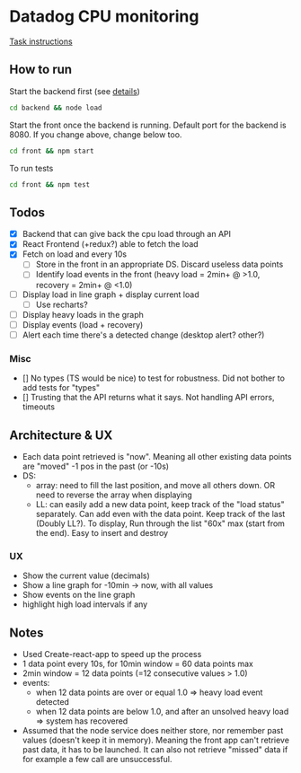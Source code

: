 # Datadog CPU monitoring

[Task instructions](instructions.md)

## How to run

Start the backend first (see [details](backend/readme.md))

```bash
cd backend && node load
```

Start the front once the backend is running. Default port for the backend is 8080. If you change above, change below too.

```bash
cd front && npm start
```

To run tests
```bash
cd front && npm test
```

## Todos

- [x] Backend that can give back the cpu load through an API
- [x] React Frontend (+redux?) able to fetch the load
- [x] Fetch on load and every 10s
    - [ ] Store in the front in an appropriate DS. Discard useless data points
    - [ ] Identify load events in the front (heavy load = 2min+ @ >1.0, recovery = 2min+ @ <1.0)
- [ ] Display load in line graph + display current load
    - [ ] Use recharts?
- [ ] Display heavy loads in the graph
- [ ] Display events (load + recovery)
- [ ] Alert each time there's a detected change (desktop alert? other?)

### Misc

- [] No types (TS would be nice) to test for robustness. Did not bother to add tests for "types"
- [] Trusting that the API returns what it says. Not handling API errors, timeouts

## Architecture & UX

- Each data point retrieved is "now". Meaning all other existing data points are "moved" -1 pos in the past (or -10s)
- DS: 
    - array: need to fill the last position, and move all others down. OR need to reverse the array when displaying
    - LL: can easily add a new data point, keep track of the "load status" separately. Can add even with the data point. Keep track of the last (Doubly LL?). To display, Run through the list "60x" max (start from the end). Easy to insert and destroy

### UX

- Show the current value (decimals)
- Show a line graph for -10min -> now, with all values
- Show events on the line graph
- highlight high load intervals if any

## Notes

- Used Create-react-app to speed up the process
- 1 data point every 10s, for 10min window = 60 data points max
- 2min window = 12 data points (=12 consecutive values > 1.0)
- events: 
    - when 12 data points are over or equal 1.0 => heavy load event detected
    - when 12 data points are below 1.0, and after an unsolved heavy load => system has recovered
- Assumed that the node service does neither store, nor remember past values (doesn't keep it in memory). Meaning the front app can't retrieve past data, it has to be launched. It can also not retrieve "missed" data if for example a few call are unsuccessful.

